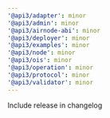 ```yaml
---
'@api3/adapter': minor
'@api3/admin': minor
'@api3/airnode-abi': minor
'@api3/deployer': minor
'@api3/examples': minor
'@api3/node': minor
'@api3/ois': minor
'@api3/operation': minor
'@api3/protocol': minor
'@api3/validator': minor
---
```


Include release in changelog

